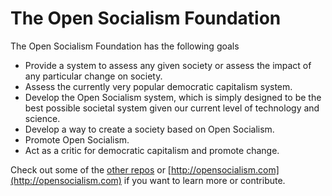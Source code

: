 # The Open Socialism Foundation

The Open Socialism Foundation has the following goals

* Provide a system to assess any given society or assess the impact of any particular change on society.
* Assess the currently very popular democratic capitalism system.
* Develop the Open Socialism system, which is simply designed to be the best possible societal system given our current level of technology and science.
* Develop a way to create a society based on Open Socialism.
* Promote Open Socialism.
* Act as a critic for democratic capitalism and promote change.

Check out some of the [other repos](https://github.com/open-socialism) or [http://opensocialism.com](http://opensocialism.com) if you want to learn more or contribute.
